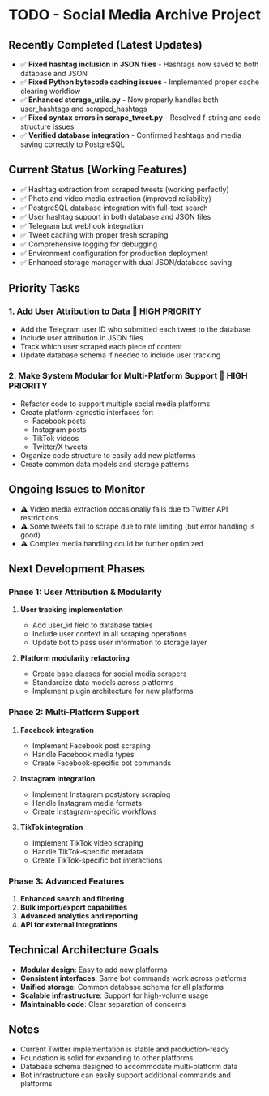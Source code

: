 # TODO - Social Media Archive Project

## Recently Completed (Latest Updates)
- ✅ **Fixed hashtag inclusion in JSON files** - Hashtags now saved to both database and JSON
- ✅ **Fixed Python bytecode caching issues** - Implemented proper cache clearing workflow
- ✅ **Enhanced storage_utils.py** - Now properly handles both user_hashtags and scraped_hashtags
- ✅ **Fixed syntax errors in scrape_tweet.py** - Resolved f-string and code structure issues
- ✅ **Verified database integration** - Confirmed hashtags and media saving correctly to PostgreSQL

## Current Status (Working Features)
- ✅ Hashtag extraction from scraped tweets (working perfectly)
- ✅ Photo and video media extraction (improved reliability)
- ✅ PostgreSQL database integration with full-text search
- ✅ User hashtag support in both database and JSON files
- ✅ Telegram bot webhook integration
- ✅ Tweet caching with proper fresh scraping
- ✅ Comprehensive logging for debugging
- ✅ Environment configuration for production deployment
- ✅ Enhanced storage manager with dual JSON/database saving

## Priority Tasks

### 1. **Add User Attribution to Data** 🔴 HIGH PRIORITY
- Add the Telegram user ID who submitted each tweet to the database
- Include user attribution in JSON files
- Track which user scraped each piece of content
- Update database schema if needed to include user tracking

### 2. **Make System Modular for Multi-Platform Support** 🔴 HIGH PRIORITY
- Refactor code to support multiple social media platforms
- Create platform-agnostic interfaces for:
  - Facebook posts
  - Instagram posts  
  - TikTok videos
  - Twitter/X tweets
- Organize code structure to easily add new platforms
- Create common data models and storage patterns

## Ongoing Issues to Monitor
- ⚠️ Video media extraction occasionally fails due to Twitter API restrictions
- ⚠️ Some tweets fail to scrape due to rate limiting (but error handling is good)
- ⚠️ Complex media handling could be further optimized

## Next Development Phases

### Phase 1: User Attribution & Modularity
1. **User tracking implementation**
   - Add user_id field to database tables
   - Include user context in all scraping operations
   - Update bot to pass user information to storage layer

2. **Platform modularity refactoring**
   - Create base classes for social media scrapers
   - Standardize data models across platforms
   - Implement plugin architecture for new platforms

### Phase 2: Multi-Platform Support
1. **Facebook integration**
   - Implement Facebook post scraping
   - Handle Facebook media types
   - Create Facebook-specific bot commands

2. **Instagram integration**
   - Implement Instagram post/story scraping
   - Handle Instagram media formats
   - Create Instagram-specific workflows

3. **TikTok integration**
   - Implement TikTok video scraping
   - Handle TikTok-specific metadata
   - Create TikTok-specific bot interactions

### Phase 3: Advanced Features
1. **Enhanced search and filtering**
2. **Bulk import/export capabilities**
3. **Advanced analytics and reporting**
4. **API for external integrations**

## Technical Architecture Goals
- **Modular design**: Easy to add new platforms
- **Consistent interfaces**: Same bot commands work across platforms
- **Unified storage**: Common database schema for all platforms
- **Scalable infrastructure**: Support for high-volume usage
- **Maintainable code**: Clear separation of concerns

## Notes
- Current Twitter implementation is stable and production-ready
- Foundation is solid for expanding to other platforms
- Database schema designed to accommodate multi-platform data
- Bot infrastructure can easily support additional commands and platforms
